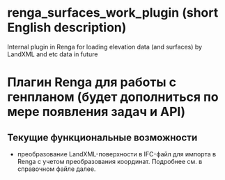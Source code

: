 # renga_surfaces_work_plugin (short English description)
Internal plugin in Renga for loading elevation data (and surfaces) by LandXML and etc data in future
# Плагин Renga для работы с генпланом (будет дополниться по мере появления задач и API)
## Текущие функциональные возможности
- преобразование LandXML-поверхности в IFC-файл для импорта в Renga с учетом преобразования координат. Подробнее см. в справочном файле далее.
